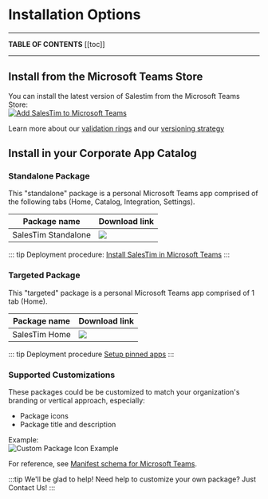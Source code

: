 # Installation Options
<Classification label="public" />

---

**TABLE OF CONTENTS**
[[toc]]

---

## Install from the Microsoft Teams Store

You can install the latest version of Salestim from the Microsoft Teams Store:  
<a href="https://teams.microsoft.com/l/app/589748de-ec98-4616-9063-e91c629bd1a4?source=store-copy-link" target="_blank">
![Add SalesTim to Microsoft Teams](https://img.shields.io/badge/Microsoft_Teams-Install_SalesTim-darkslateblue?logo=microsoft-teams&logoColor=white&style=for-the-badge)
</a>

Learn more about our [validation rings](./releases.md#validation-rings) and our [versioning strategy](./releases.md#versioning-strategy)

## Install in your Corporate App Catalog

### Standalone Package

This "standalone" package is a personal Microsoft Teams app comprised of the following tabs (Home, Catalog, Integration, Settings).

| Package name | Download link |
|--------------|---------------|
| SalesTim Standalone | [![](https://img.shields.io/badge/Microsoft_Teams-Download_SalesTim_Standalone_Package-darkslateblue?logo=microsoft-teams&logoColor=white&style=flat)](https://dist.salestim.com/packages/io.salestim.automation.standalone.prd.zip) |

::: tip
Deployment procedure: [Install SalesTim in Microsoft Teams](https://help.salestim.com/articles/3505270-install-salestim-app-on-microsoft-teams)
:::

### Targeted Package

This "targeted" package is a personal Microsoft Teams app comprised of 1 tab (Home).

| Package name | Download link |
|--------------|---------------|
| SalesTim Home | [![](https://img.shields.io/badge/Microsoft_Teams-Download_SalesTim_Home_Package-darkslateblue?logo=microsoft-teams&logoColor=white&style=flat)](https://dist.salestim.com/packages/io.salestim.automation.targeted.home.prd.zip) |

::: tip Deployment procedure
[Setup pinned apps](https://help.salestim.com/articles/3507463-set-up-the-home-page)
:::

### Supported Customizations
These packages could be be customized to match your organization's branding or vertical approach, especially:
- Package icons
- Package title and description

Example:  
![Custom Package Icon Example](/img/platform/custom-icon.png)

For reference, see [Manifest schema for Microsoft Teams](https://docs.microsoft.com/en-us/microsoftteams/platform/resources/schema/manifest-schema).

:::tip We'll be glad to help!
Need help to customize your own package? Just <a onclick="Intercom('show');">Contact Us!</a>
:::
